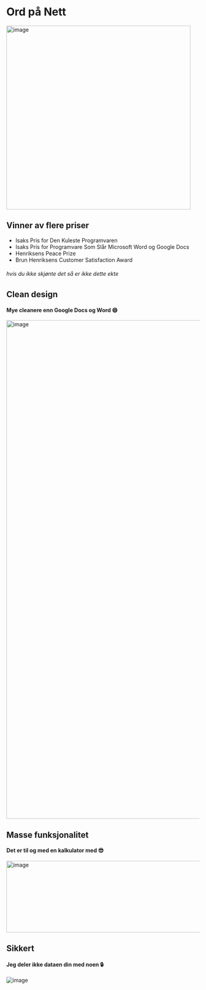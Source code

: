 # Ord på Nett
<img width="480" height="480" alt="image" src="https://github.com/user-attachments/assets/63e4e6b3-27b5-4ca1-b725-35a2895b5468" />

## Vinner av flere priser
* Isaks Pris for Den Kuleste Programvaren
* Isaks Pris for Programvare Som Slår Microsoft Word og Google Docs
* Henriksens Peace Prize
* Brun Henriksens Customer Satisfaction Award
###### hvis du ikke skjønte det så er ikke dette ekte

## Clean design
#### Mye cleanere enn Google Docs og Word 😄 
<img width="2519" height="1301" alt="image" src="https://github.com/user-attachments/assets/3a1a3cac-b6cc-475f-8732-df181c2612e9" />

## Masse funksjonalitet
#### Det er til og med en kalkulator med 😎
<img width="1467" height="187" alt="image" src="https://github.com/user-attachments/assets/58b8672a-a7e4-4198-8b79-555986d09429" />

## Sikkert
#### Jeg deler ikke dataen din med noen 🔒
![image](https://github.com/user-attachments/assets/fd03132b-72e3-4866-b41f-685806ebf1ef)
